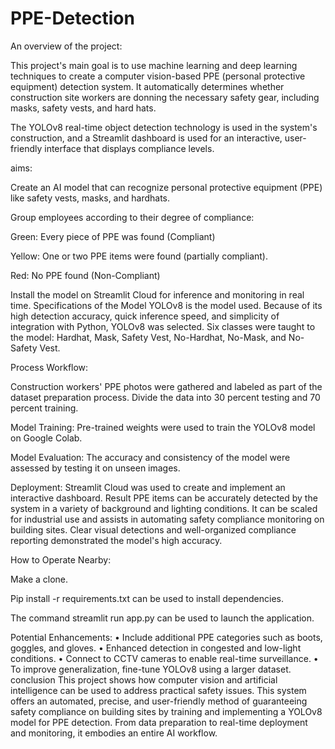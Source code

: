 # PPE-Detection
An overview of the project:

 This project's main goal is to use machine learning and deep learning techniques to create a computer vision-based PPE (personal protective equipment) detection system.
 It automatically determines whether construction site workers are donning the necessary safety gear, including masks, safety vests, and hard hats.

 The YOLOv8 real-time object detection technology is used in the system's construction, and a Streamlit dashboard is used for an interactive, user-friendly interface that displays compliance levels.

 aims:

 Create an AI model that can recognize personal protective equipment (PPE) like safety vests, masks, and hardhats.

 Group employees according to their degree of compliance:

 Green: Every piece of PPE was found (Compliant)

 Yellow: One or two PPE items were found (partially compliant).

 Red: No PPE found (Non-Compliant)

 Install the model on Streamlit Cloud for inference and monitoring in real time.
 Specifications of the Model
 YOLOv8 is the model used.
 Because of its high detection accuracy, quick inference speed, and simplicity of integration with Python, YOLOv8 was selected.
 Six classes were taught to the model: Hardhat, Mask, Safety Vest, No-Hardhat, No-Mask, and No-Safety Vest.

 Process Workflow:

 Construction workers' PPE photos were gathered and labeled as part of the dataset preparation process.  Divide the data into 30 percent testing and 70 percent training.

 Model Training: Pre-trained weights were used to train the YOLOv8 model on Google Colab.

 Model Evaluation: The accuracy and consistency of the model were assessed by testing it on unseen images.

 Deployment: Streamlit Cloud was used to create and implement an interactive dashboard.
 Result
 PPE items can be accurately detected by the system in a variety of background and lighting conditions.
 It can be scaled for industrial use and assists in automating safety compliance monitoring on building sites.
 Clear visual detections and well-organized compliance reporting demonstrated the model's high accuracy.

 How to Operate Nearby:

 Make a clone.

 Pip install -r requirements.txt can be used to install dependencies.

 The command streamlit run app.py can be used to launch the application.

 Potential Enhancements:
 • Include additional PPE categories such as boots, goggles, and gloves.
 • Enhanced detection in congested and low-light conditions.
 • Connect to CCTV cameras to enable real-time surveillance.
 • To improve generalization, fine-tune YOLOv8 using a larger dataset.
 conclusion
 This project shows how computer vision and artificial intelligence can be used to address practical safety issues.
 This system offers an automated, precise, and user-friendly method of guaranteeing safety compliance on building sites by training and implementing a YOLOv8 model for PPE detection.
 From data preparation to real-time deployment and monitoring, it embodies an entire AI workflow.
